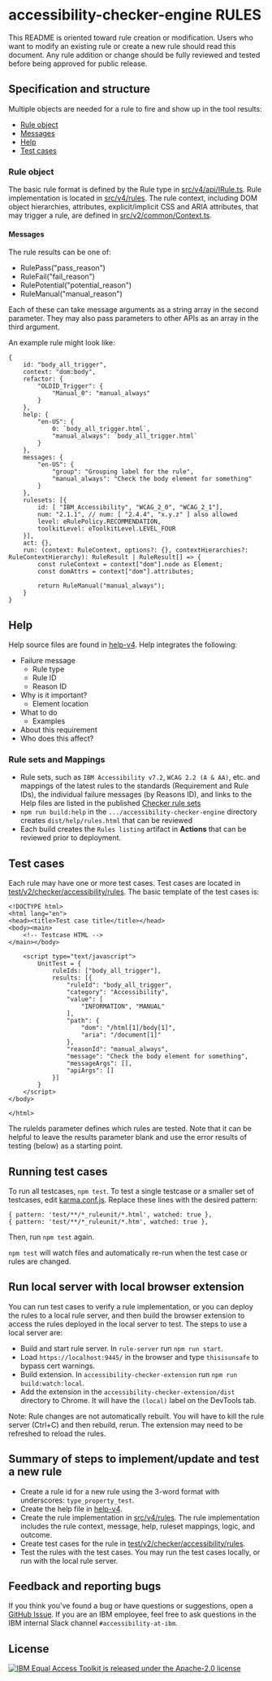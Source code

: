 # accessibility-checker-engine RULES

This README is oriented toward rule creation or modification. Users who want to modify an existing rule or create a new rule should read this document. Any rule addition or change should be fully reviewed and tested before being approved for public release.

## Specification and structure

Multiple objects are needed for a rule to fire and show up in the tool results:

* [Rule object](#rule-object)
* [Messages](#messages)
* [Help](#help)
* [Test cases](#test-cases)
  
### Rule object

The basic rule format is defined by the Rule type in [src/v4/api/IRule.ts](src/v4/api/IRule.ts). Rule implementation is located in [src/v4/rules](src/v4/rules). The rule context, including DOM object hierarchies, attributes, explicit/implicit CSS and ARIA attributes, that may trigger a rule, are defined in [src/v2/common/Context.ts](src/v2/common/Context.ts). 

#### Messages

The rule results can be one of:
* RulePass("pass_reason")
* RuleFail("fail_reason")
* RulePotential("potential_reason")
* RuleManual("manual_reason")
  
Each of these can take message arguments as a string array in the second parameter. They may also pass parameters to other APIs as an array in the third argument.

An example rule might look like:
```
{
    id: "body_all_trigger",
    context: "dom:body",
    refactor: {
        "OLDID_Trigger": {
            "Manual_0": "manual_always"
        }
    },
    help: {
        "en-US": {
            0: `body_all_trigger.html`,
            "manual_always": `body_all_trigger.html`
        }
    },
    messages: {
        "en-US": {
            "group": "Grouping label for the rule",
            "manual_always": "Check the body element for something"
        }
    },
    rulesets: [{
        id: [ "IBM_Accessibility", "WCAG_2_0", "WCAG_2_1"],
        num: "2.1.1", // num: [ "2.4.4", "x.y.z" ] also allowed
        level: eRulePolicy.RECOMMENDATION,
        toolkitLevel: eToolkitLevel.LEVEL_FOUR
    }],
    act: {},
    run: (context: RuleContext, options?: {}, contextHierarchies?: RuleContextHierarchy): RuleResult | RuleResult[] => {
        const ruleContext = context["dom"].node as Element;
        const domAttrs = context["dom"].attributes;

        return RuleManual("manual_always");
    }
}
```

## Help

Help source files are found in [help-v4](help-v4). 
Help integrates the following:

* Failure message
  * Rule type
  * Rule ID
  * Reason ID
* Why is it important?
  * Element location
* What to do
  * Examples
* About this requirement
* Who does this affect?

### Rule sets and Mappings

* Rule sets, such as `IBM Accessibility v7.2`, `WCAG 2.2 (A & AA)`, etc. and mappings of the latest rules to the standards (Requirement and Rule IDs), the individual failure messages (by Reasons ID), and links to the Help files are listed in the published [Checker rule sets](https://www.ibm.com/able/requirements/checker-rule-sets)
* `npm run build:help` in the `.../accessibility-checker-engine` directory creates `dist/help/rules.html` that can be reviewed
* Each build creates the `Rules listing` artifact in **Actions** that can be reviewed prior to deployment.

## Test cases

Each rule may have one or more test cases. Test cases are located in [test/v2/checker/accessibility/rules](test/v2/checker/accessibility/rules). The basic template of the test cases is:
```
<!DOCTYPE html>
<html lang="en">
<head><title>Test case title</title></head>
<body><main>
    <!-- Testcase HTML -->
</main></body>

    <script type="text/javascript">
        UnitTest = {
            ruleIds: ["body_all_trigger"],
            results: [{
                "ruleId": "body_all_trigger",
                "category": "Accessibility",
                "value": [
                    "INFORMATION", "MANUAL"
                ],
                "path": {
                    "dom": "/html[1]/body[1]",
                    "aria": "/document[1]"
                },
                "reasonId": "manual_always",
                "message": "Check the body element for something",
                "messageArgs": [],
                "apiArgs": []
            }]
        }
    </script>
</body>

</html>
```

The ruleIds parameter defines which rules are tested. Note that it can be helpful to leave the results parameter blank and use the error results of testing (below) as a starting point. 

## Running test cases

To run all testcases, `npm test`. To test a single testcase or a smaller set of testcases, edit [karma.conf.js](karma.conf.js). Replace these lines with the desired pattern:
```
{ pattern: 'test/**/*_ruleunit/*.html', watched: true },
{ pattern: 'test/**/*_ruleunit/*.htm', watched: true },
```
Then, run `npm test` again.

`npm test` will watch files and automatically re-run when the test case or rules are changed.

## Run local server with local browser extension

You can run test cases to verify a rule implementation, or you can deploy the rules to a local rule server, and then build the browser extension to access the rules deployed in the local server to test. The steps to use a local server are:

* Build and start rule server. In `rule-server` run `npm run start`.
* Load `https://localhost:9445/` in the browser and type `thisisunsafe` to bypass cert warnings.
* Build extension. In `accessibility-checker-extension` run `npm run build:watch:local`.
* Add the extension in the `accessibility-checker-extension/dist` directory to Chrome. It will have the `(local)` label on the DevTools tab.

Note: Rule changes are not automatically rebuilt. You will have to kill the rule server (Ctrl+C) and then rebuild, rerun. The extension may need to be refreshed to reload the rules.

## Summary of steps to implement/update and test a new rule

* Create a rule id for a new rule using the 3-word format with underscores: `type_property_test`. 
* Create the help file in [help-v4](help-v4).
* Create the rule implementation in [src/v4/rules](src/v4/rules). The rule implementation includes the rule context, message, help, ruleset mappings, logic, and outcome.
* Create test cases for the rule in [test/v2/checker/accessibility/rules](test/v2/checker/accessibility/rules).
* Test the rules with the test cases. You may run the test cases locally, or run with the local rule server. 

## Feedback and reporting bugs

If you think you've found a bug or have questions or suggestions, open a [GitHub Issue](https://github.com/IBMa/equal-access/issues). If you are an IBM employee, feel free to ask questions in the IBM internal Slack channel `#accessibility-at-ibm`.

## License

[![IBM Equal Access Toolkit is released under the Apache-2.0 license](https://img.shields.io/badge/license-Apache--2.0-blue.svg)](./LICENSE)
